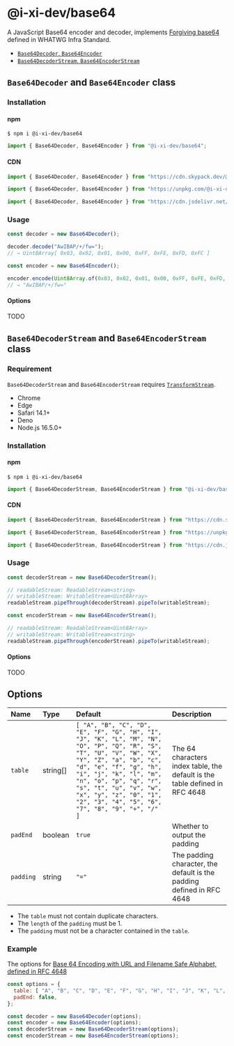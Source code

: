 # @i-xi-dev/base64

A JavaScript Base64 encoder and decoder, implements [Forgiving base64](https://infra.spec.whatwg.org/#forgiving-base64) defined in WHATWG Infra Standard.

- [`Base64Decoder`, `Base64Encoder`](#base64decoder-and-base64encoder-class)
- [`Base64DecoderStream`, `Base64EncoderStream`](#base64decoderstream-and-base64encoderstream-class)


## `Base64Decoder` and `Base64Encoder` class


### Installation

#### npm

```console
$ npm i @i-xi-dev/base64
```

```javascript
import { Base64Decoder, Base64Encoder } from "@i-xi-dev/base64";
```

#### CDN

```javascript
import { Base64Decoder, Base64Encoder } from "https://cdn.skypack.dev/@i-xi-dev/base64";
```

```javascript
import { Base64Decoder, Base64Encoder } from "https://unpkg.com/@i-xi-dev/base64/dist/index.js";
```

```javascript
import { Base64Decoder, Base64Encoder } from "https://cdn.jsdelivr.net/npm/@i-xi-dev/base64/dist/index.js";
```


### Usage

```javascript
const decoder = new Base64Decoder();

decoder.decode("AwIBAP/+/fw=");
// → Uint8Array[ 0x03, 0x02, 0x01, 0x00, 0xFF, 0xFE, 0xFD, 0xFC ]
```

```javascript
const encoder = new Base64Encoder();

encoder.encode(Uint8Array.of(0x03, 0x02, 0x01, 0x00, 0xFF, 0xFE, 0xFD, 0xFC));
// → "AwIBAP/+/fw="
```

#### Options
TODO


## `Base64DecoderStream` and `Base64EncoderStream` class


### Requirement
`Base64DecoderStream` and `Base64EncoderStream` requires [`TransformStream`](https://developer.mozilla.org/en-US/docs/Web/API/TransformStream).

- Chrome
- Edge
- Safari 14.1+
- Deno
- Node.js 16.5.0+


### Installation

#### npm

```console
$ npm i @i-xi-dev/base64
```

```javascript
import { Base64DecoderStream, Base64EncoderStream } from "@i-xi-dev/base64/stream";
```

#### CDN

```javascript
import { Base64DecoderStream, Base64EncoderStream } from "https://cdn.skypack.dev/@i-xi-dev/base64/stream";
```

```javascript
import { Base64DecoderStream, Base64EncoderStream } from "https://unpkg.com/@i-xi-dev/base64/dist/stream/index.js";
```

```javascript
import { Base64DecoderStream, Base64EncoderStream } from "https://cdn.jsdelivr.net/npm/@i-xi-dev/base64/dist/stream/index.js";
```


### Usage

```javascript
const decoderStream = new Base64DecoderStream();

// readableStream: ReadableStream<string>
// writableStream: WritableStream<Uint8Array>
readableStream.pipeThrough(decoderStream).pipeTo(writableStream);
```

```javascript
const encoderStream = new Base64EncoderStream();

// readableStream: ReadableStream<Uint8Array>
// writableStream: WritableStream<string>
readableStream.pipeThrough(encoderStream).pipeTo(writableStream);
```

#### Options
TODO


## Options

| Name | Type | Default | Description |
| :--- | :--- | :--- | :--- |
| `table` | string[] | `[ "A", "B", "C", "D", "E", "F", "G", "H", "I", "J", "K", "L", "M", "N", "O", "P", "Q", "R", "S", "T", "U", "V", "W", "X", "Y", "Z", "a", "b", "c", "d", "e", "f", "g", "h", "i", "j", "k", "l", "m", "n", "o", "p", "q", "r", "s", "t", "u", "v", "w", "x", "y", "z", "0", "1", "2", "3", "4", "5", "6", "7", "8", "9", "+", "/" ]` | The 64 characters index table, the default is the table defined in RFC 4648 |
| `padEnd` | boolean | `true` | Whether to output the padding |
| `padding` | string | `"="` | The padding character, the default is the padding defined in RFC 4648 |

- The `table` must not contain duplicate characters.
- The `length` of the `padding` must be 1.
- The `padding` must not be a character contained in the `table`.

### Example

The options for [Base 64 Encoding with URL and Filename Safe Alphabet, defined in RFC 4648](https://datatracker.ietf.org/doc/html/rfc4648#section-5)
```javascript
const options = {
  table: [ "A", "B", "C", "D", "E", "F", "G", "H", "I", "J", "K", "L", "M", "N", "O", "P", "Q", "R", "S", "T", "U", "V", "W", "X", "Y", "Z", "a", "b", "c", "d", "e", "f", "g", "h", "i", "j", "k", "l", "m", "n", "o", "p", "q", "r", "s", "t", "u", "v", "w", "x", "y", "z", "0", "1", "2", "3", "4", "5", "6", "7", "8", "9", "-", "_" ],
  padEnd: false,
};

const decoder = new Base64Decoder(options);
const encoder = new Base64Encoder(options);
const decoderStream = new Base64DecoderStream(options);
const encoderStream = new Base64EncoderStream(options);
```
